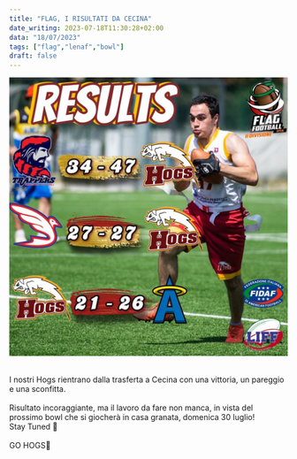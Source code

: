 ```yaml
---
title: "FLAG, I RISULTATI DA CECINA"
date_writing: 2023-07-18T11:30:28+02:00
data: "18/07/2023"
tags: ["flag","lenaf","bowl"]
draft: false
---
```


<center>
<img class="articolo" src="../img/2023/flag_bowl_cecina.jpg">
</center>
<br />

⁣I nostri Hogs rientrano dalla trasferta a Cecina con una vittoria, un pareggio e una sconfitta.⁣  
⁣  
Risultato incoraggiante, ma il lavoro da fare non manca,  in vista del prossimo bowl che si giocherà in casa granata, domenica 30 luglio!   ⁣
⁣⁣  
Stay Tuned 🏈⁣⁣  
⁣⁣  
GO HOGS🏈⁣⁣  
